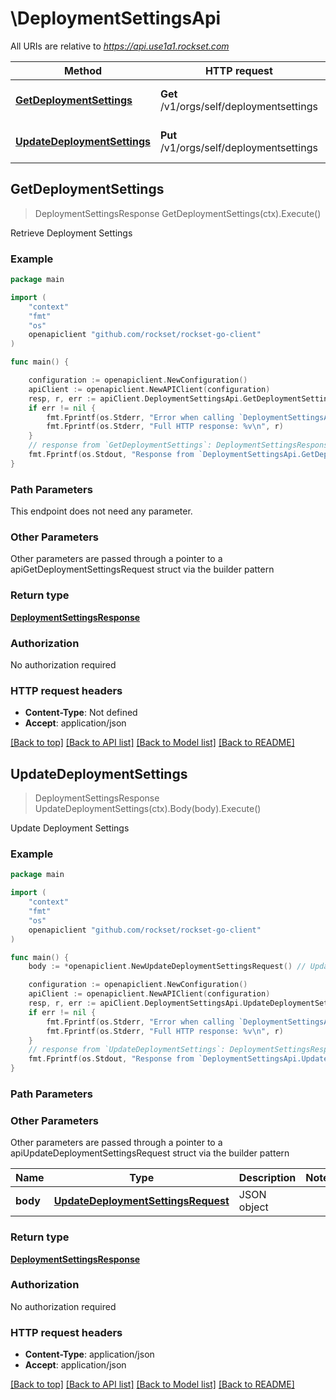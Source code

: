 # \DeploymentSettingsApi

All URIs are relative to *https://api.use1a1.rockset.com*

Method | HTTP request | Description
------------- | ------------- | -------------
[**GetDeploymentSettings**](DeploymentSettingsApi.md#GetDeploymentSettings) | **Get** /v1/orgs/self/deploymentsettings | Retrieve Deployment Settings
[**UpdateDeploymentSettings**](DeploymentSettingsApi.md#UpdateDeploymentSettings) | **Put** /v1/orgs/self/deploymentsettings | Update Deployment Settings



## GetDeploymentSettings

> DeploymentSettingsResponse GetDeploymentSettings(ctx).Execute()

Retrieve Deployment Settings



### Example

```go
package main

import (
    "context"
    "fmt"
    "os"
    openapiclient "github.com/rockset/rockset-go-client"
)

func main() {

    configuration := openapiclient.NewConfiguration()
    apiClient := openapiclient.NewAPIClient(configuration)
    resp, r, err := apiClient.DeploymentSettingsApi.GetDeploymentSettings(context.Background()).Execute()
    if err != nil {
        fmt.Fprintf(os.Stderr, "Error when calling `DeploymentSettingsApi.GetDeploymentSettings``: %v\n", err)
        fmt.Fprintf(os.Stderr, "Full HTTP response: %v\n", r)
    }
    // response from `GetDeploymentSettings`: DeploymentSettingsResponse
    fmt.Fprintf(os.Stdout, "Response from `DeploymentSettingsApi.GetDeploymentSettings`: %v\n", resp)
}
```

### Path Parameters

This endpoint does not need any parameter.

### Other Parameters

Other parameters are passed through a pointer to a apiGetDeploymentSettingsRequest struct via the builder pattern


### Return type

[**DeploymentSettingsResponse**](DeploymentSettingsResponse.md)

### Authorization

No authorization required

### HTTP request headers

- **Content-Type**: Not defined
- **Accept**: application/json

[[Back to top]](#) [[Back to API list]](../README.md#documentation-for-api-endpoints)
[[Back to Model list]](../README.md#documentation-for-models)
[[Back to README]](../README.md)


## UpdateDeploymentSettings

> DeploymentSettingsResponse UpdateDeploymentSettings(ctx).Body(body).Execute()

Update Deployment Settings



### Example

```go
package main

import (
    "context"
    "fmt"
    "os"
    openapiclient "github.com/rockset/rockset-go-client"
)

func main() {
    body := *openapiclient.NewUpdateDeploymentSettingsRequest() // UpdateDeploymentSettingsRequest | JSON object

    configuration := openapiclient.NewConfiguration()
    apiClient := openapiclient.NewAPIClient(configuration)
    resp, r, err := apiClient.DeploymentSettingsApi.UpdateDeploymentSettings(context.Background()).Body(body).Execute()
    if err != nil {
        fmt.Fprintf(os.Stderr, "Error when calling `DeploymentSettingsApi.UpdateDeploymentSettings``: %v\n", err)
        fmt.Fprintf(os.Stderr, "Full HTTP response: %v\n", r)
    }
    // response from `UpdateDeploymentSettings`: DeploymentSettingsResponse
    fmt.Fprintf(os.Stdout, "Response from `DeploymentSettingsApi.UpdateDeploymentSettings`: %v\n", resp)
}
```

### Path Parameters



### Other Parameters

Other parameters are passed through a pointer to a apiUpdateDeploymentSettingsRequest struct via the builder pattern


Name | Type | Description  | Notes
------------- | ------------- | ------------- | -------------
 **body** | [**UpdateDeploymentSettingsRequest**](UpdateDeploymentSettingsRequest.md) | JSON object | 

### Return type

[**DeploymentSettingsResponse**](DeploymentSettingsResponse.md)

### Authorization

No authorization required

### HTTP request headers

- **Content-Type**: application/json
- **Accept**: application/json

[[Back to top]](#) [[Back to API list]](../README.md#documentation-for-api-endpoints)
[[Back to Model list]](../README.md#documentation-for-models)
[[Back to README]](../README.md)

